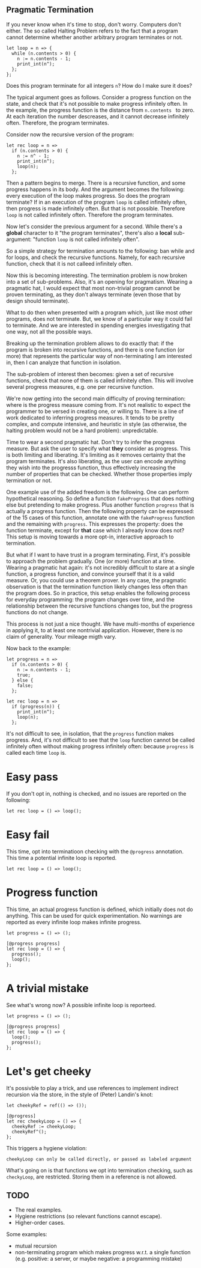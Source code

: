 ## Pragmatic Termination

If you never know when it's time to stop, don't worry. Computers don't either. The so called Halting Problem refers to the fact that a program cannot determine whether another arbitrary program terminates or not.

```reason
let loop = n => {
  while (n.contents > 0) {
    n := n.contents - 1;
    print_int(n^);
  };
};
```

Does this program terminate for all integers `n`? How do I make sure it does?

The typical argument goes as follows. Consider a progress function on the state, and check that it's not possible to make progress infinitely often. In the example, the progress function is the distance from `n.contents ` to zero. At each iteration the number descreases, and it cannot decrease infinitely often. Therefore, the program terminates.

Consider now the recursive version of the program:

```reason
let rec loop = n =>
  if (n.contents > 0) {
    n := n^ - 1;
    print_int(n^);
    loop(n);
  };
```

Then a pattern begins to merge. There is a recursive function, and some progress happens in its body. And the argument becomes the following: every execution of the loop makes progress. So does the program terminate?
If in an execution of the program `loop` is called infinitely often, then progress is made infinitely often. But that is not possible. Therefore `loop` is not called infinitely often. Therefore the program terminates.

Now let's consider the previous argument for a second. While there's a **global** character to it "the program terminates", there's also a **local** sub-argument: "function `loop` is not called infinitely often".

So a simple strategy for termination amounts to the following: ban while and for loops, and check the recursive functions. Namely, for each recursive function, check that it is not calleed infinitely often.

Now this is becoming interesting. The termination problem is now broken into a set of sub-problems. Also, it's an opening for pragmatism. Wearing a pragmatic hat, I would expect that most non-trivial program cannot be proven terminating, as they don't always terminate (even those that by design should terminate).

What to do then when presented with a program which, just like most other programs, does not terminate. But, we know of a particular way it could fail to terminate. And we are interested in spending energies investigating that one way, not all the possible ways.

Breaking up the termination problem allows to do exactly that: if the program is broken into recursive functions, and there is one function (or more) that represents the particular way of non-terminating I am interested in, then I can analyze that function in isolation.

The sub-problem of interest then becomes: given a set of recursive functions, check that none of them is called infinitely often. This will involve several progress measures, e.g. one per recursive function.

We're now getting into the second main difficulty of proving termination: where is the progress measure coming from. It's not realistic to expect the programmer to be versed in creating one, or willing to. There is a line of work dedicated to inferring progress measures.
It tends to be pretty complex, and compute intensive, and heuristic in style (as otherwise, the halting problem would not be a hard problem): unpredictable.

Time to wear a second pragmatic hat. Don't try to infer the progress measure. But ask the user to specify what **they** consider as progress. This is both limiting and liberating. It's limiting as it removes certainty that the program terminates. It's also liberating, as the user can encode anything they wish into the progresss function, thus effectively increasing the number of properties that can be checked. Whether those properties imply termination or not.

One example use of the added freedom is the following. One can perform hypothetical reasoning. So define a function `fakeProgress` that does nothing else but pretending to make progress. Plus another function `progress` that is actually a progress function. Then the following property can be expressed: of the 15 cases of this function, annotate one with the `fakeProgress` function and the remaining with `progress`. This expresses the property: does the function terminate, except for **that** case which I already know does not?
This setup is moving towards a more opt-in, interactive approach to termination.

But what if I want to have trust in a program terminating. First, it's possible to approach the problem gradually. One (or more) function at a time.
Wearing a pragmatic hat again: it's not incredibly difficult to stare at a single function, a progress function, and convince yourself that it is a valid measure. Or, you could use a theorem prover. In any case, the pragmatic observation is that the termination function likely changes less often than the program does. So in practice, this setup enables the following process for everyday programming: the program changes over time, and the relationship between the recursive functions changes too, but the progress functions do not change.

This process is not just a nice thought. We have multi-months of experience in applying it, to at least one nontrivial application. However, there is no claim of generality. Your mileage migth vary.

Now back to the example:

```reason
let progress = n =>
  if (n.contents > 0) {
    n := n.contents - 1;
    true;
  } else {
    false;
  };

let rec loop = n =>
  if (progress(n)) {
    print_int(n^);
    loop(n);
  };
```

It's not difficult to see, in isolation, that the `progress` function makes progress.
And, it's not difficult to see that the `loop` function cannot be called infinitely often without making progress infinitely often: because `progress` is called each time `loop` is.

# Easy pass

If you don't opt in, nothing is checked, and no issues are reported on the following:

```reason
let rec loop = () => loop();
```

# Easy fail

This time, opt into terminatioon checking with the `@progress` annotation. This time a potential infinite loop is reported.


```reason
let rec loop = () => loop();
```

# Progress function

This time, an actual progress function is defined, which initially does not do anything. This can be used for quick experimentation.
No warnings are reported as every infinite loop makes infinite progress.


```reason
let progress = () => ();

[@progress progress]
let rec loop = () => {
  progress();
  loop();
};
```

# A trivial mistake

See what's wrong now? A possible infinite loop is reporteed.

```reason
let progress = () => ();

[@progress progress]
let rec loop = () => {
  loop();
  progress();
};
```

# Let's get cheeky

It's possivble to play a trick, and use references to implement indirect recursion via the store,
in the style of (Peter) Landin's knot:

```reason
let cheekyRef = ref(() => ());

[@progress]
let rec cheekyLoop = () => {
  cheekyRef := cheekyLoop;
  cheekyRef^();
};
```

This triggers a hygiene violation:

```
cheekyLoop can only be called directly, or passed as labeled argument
```

What's going on is that functions we opt into termination checking, such as `checkyLoop`, are restricted. Storing them in a reference is not allowed.

## TODO

- The real examples.
- Hygiene restrictions (so relevant functions cannot escape).
- Higher-order cases.

Some examples:
- mutual recursion
- non-terminating program which makes progress w.r.t. a single function (e.g. positive: a server, or maybe negative: a programming mistake)








